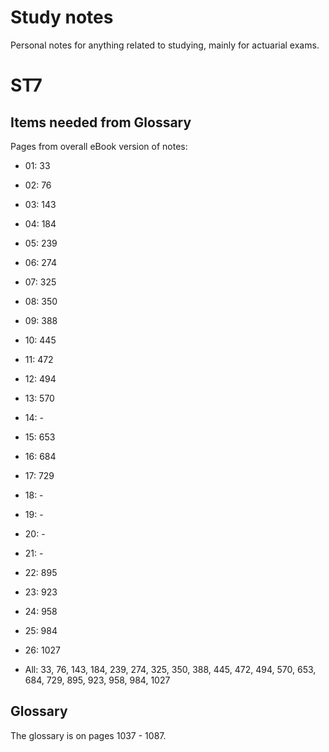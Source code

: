 Study notes
===========

Personal notes for anything related to studying, mainly for actuarial exams.


# ST7

## Items needed from Glossary
Pages from overall eBook version of notes:
* 01: 33
* 02: 76
* 03: 143
* 04: 184
* 05: 239
* 06: 274
* 07: 325
* 08: 350
* 09: 388
* 10: 445
* 11: 472
* 12: 494
* 13: 570
* 14: -
* 15: 653
* 16: 684
* 17: 729
* 18: -
* 19: -
* 20: -
* 21: -
* 22: 895
* 23: 923
* 24: 958
* 25: 984
* 26: 1027

* All: 33, 76, 143, 184, 239, 274, 325, 350, 388, 445, 472, 494, 570, 653, 684, 729, 895, 923, 958, 984, 1027

## Glossary
The glossary is on pages 1037 - 1087.
